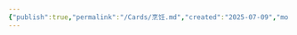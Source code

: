 ```yaml
---
{"publish":true,"permalink":"/Cards/烹饪.md","created":"2025-07-09","modified":"2025-07-09","cssclasses":""}
---
```


